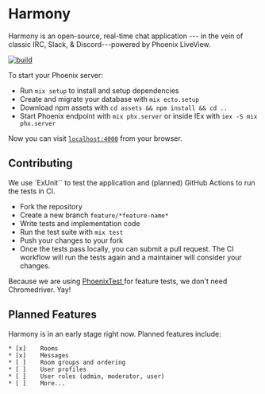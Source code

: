 # Harmony

Harmony is an open-source, real-time chat application --- in the vein of classic
IRC, Slack, & Discord---powered by Phoenix LiveView.

[![build](https://github.com/etothepiipower/harmony/actions/workflows/build.yml/badge.svg?branch=develop)](https://github.com/etothepiipower/harmony/actions/workflows/build.yml)

To start your Phoenix server:

  * Run `mix setup` to install and setup dependencies
  * Create and migrate your database with `mix ecto.setup`
  * Download npm assets with `cd assets && npm install && cd ..`
  * Start Phoenix endpoint with `mix phx.server` or inside IEx with `iex -S mix phx.server`

Now you can visit [`localhost:4000`](http://localhost:4000) from your browser.

## Contributing

We use `ExUnit`` to test the application and (planned) GitHub Actions to run the tests in CI.

 *  Fork the repository
 *  Create a new branch `feature/*feature-name*`
 *  Write tests and implementation code
 *  Run the test suite with `mix test`
 *  Push your changes to your fork
 *  Once the tests pass locally, you can submit a pull request. The CI workflow
    will run the tests again and a maintainer will consider your changes.

Because we are using [ PhoenixTest ](https://hexdocs.pm/phoenix_test/PhoenixTest.html)
for feature tests, we don't need Chromedriver. Yay!

## Planned Features

Harmony is in an early stage right now. Planned features include:

    * [x]    Rooms
    * [x]    Messages
    * [ ]    Room groups and ordering
    * [ ]    User profiles
    * [ ]    User roles (admin, moderator, user)
    * [ ]    More...
